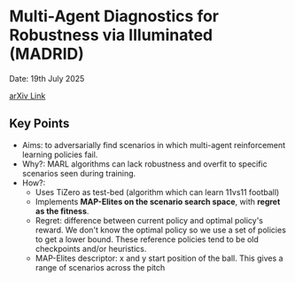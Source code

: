 # Multi-Agent Diagnostics for Robustness via Illuminated  (MADRID)

Date: 19th July 2025

[arXiv Link](https://arxiv.org/abs/2401.13460)

## Key Points
* Aims: to adversarially find scenarios in which multi-agent reinforcement learning policies fail.
* Why?: MARL algorithms can lack robustness and overfit to specific scenarios seen during training.
* How?: 
  * Uses TiZero as test-bed (algorithm which can learn 11vs11 football)
  * Implements **MAP-Elites on the scenario search space**, with **regret as the fitness**.
  * Regret: difference between current policy and optimal policy's reward. We don't know the optimal policy so we use 
    a set of policies to get a lower bound. These reference policies tend to be old checkpoints and/or heuristics.
  * MAP-Elites descriptor: x and y start position of the ball. This gives a range of scenarios across the pitch